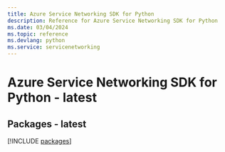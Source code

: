 ```yaml
---
title: Azure Service Networking SDK for Python
description: Reference for Azure Service Networking SDK for Python
ms.date: 03/04/2024
ms.topic: reference
ms.devlang: python
ms.service: servicenetworking
---
```

# Azure Service Networking SDK for Python - latest
## Packages - latest
[!INCLUDE [packages](service-networking-index.md)]
